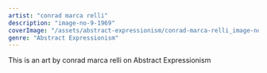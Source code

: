 ```yaml
---
artist: "conrad marca relli"
description: "image-no-9-1969"
coverImage: "/assets/abstract-expressionism/conrad-marca-relli_image-no-9-1969.jpg"
genre: "Abstract Expressionism"
---
```

This is an art by conrad marca relli on Abstract Expressionism

